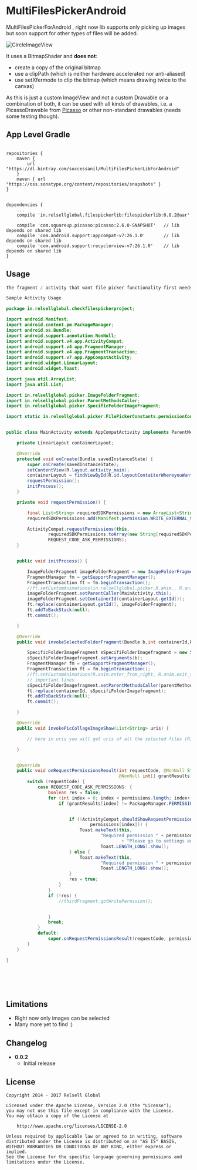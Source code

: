 # MultiFilesPickerAndroid
MultiFilesPickerForAndroid , right now lib supports only picking up images but soon support for other types of files will be added. 


![CircleImageView](https://raw.github.com/hdodenhof/CircleImageView/master/screenshot.png)

It uses a BitmapShader and **does not**:
* create a copy of the original bitmap
* use a clipPath (which is neither hardware accelerated nor anti-aliased)
* use setXfermode to clip the bitmap (which means drawing twice to the canvas)

As this is just a custom ImageView and not a custom Drawable or a combination of both, it can be used with all kinds of drawables, i.e. a PicassoDrawable from [Picasso](https://github.com/square/picasso) or other non-standard drawables (needs some testing though).




App Level Gradle
------
```

repositories {
    maven {
        url "https://dl.bintray.com/successanil/MultiFilesPickerLibForAndroid"
    }
    maven { url "https://oss.sonatype.org/content/repositories/snapshots" }
}


dependencies {
    ...
    compile 'in.relsellglobal.filespickerlib:filespickerlib:0.0.2@aar'
    
    compile 'com.squareup.picasso:picasso:2.6.0-SNAPSHOT'   // lib depends on shared lib
    compile 'com.android.support:appcompat-v7:26.1.0'       // lib depends on shared lib 
    compile 'com.android.support:recyclerview-v7:26.1.0'    // lib depends on shared lib
}
```

Usage
-----
```java
The fragment / activity that want file picker functionality first needs to implement interface ParentMethodsCaller proper callbacks

Sample Activity Usage 

package in.relsellglobal.checkfilespickerproject;

import android.Manifest;
import android.content.pm.PackageManager;
import android.os.Bundle;
import android.support.annotation.NonNull;
import android.support.v4.app.ActivityCompat;
import android.support.v4.app.FragmentManager;
import android.support.v4.app.FragmentTransaction;
import android.support.v7.app.AppCompatActivity;
import android.widget.LinearLayout;
import android.widget.Toast;

import java.util.ArrayList;
import java.util.List;

import in.relsellglobal.picker.ImageFolderFragment;
import in.relsellglobal.picker.ParentMethodsCaller;
import in.relsellglobal.picker.SpecificFolderImageFragment;

import static in.relsellglobal.picker.FilePickerConstants.permissionConsts.REQUEST_CODE_ASK_PERMISSIONS;


public class MainActivity extends AppCompatActivity implements ParentMethodsCaller {

    private LinearLayout containerLayout;

    @Override
    protected void onCreate(Bundle savedInstanceState) {
        super.onCreate(savedInstanceState);
        setContentView(R.layout.activity_main);
        containerLayout = findViewById(R.id.layoutContaiterWhereyouWantToShowFilesFromDevice);
        requestPermission();
        initProcess();
    }

    private void requestPermission() {

        final List<String> requiredSDKPermissions = new ArrayList<String>();
        requiredSDKPermissions.add(Manifest.permission.WRITE_EXTERNAL_STORAGE);

        ActivityCompat.requestPermissions(this,
                requiredSDKPermissions.toArray(new String[requiredSDKPermissions.size()]),
                REQUEST_CODE_ASK_PERMISSIONS);
    }


    public void initProcess() {

        ImageFolderFragment imageFolderFragment = new ImageFolderFragment();
        FragmentManager fm = getSupportFragmentManager();
        FragmentTransaction ft = fm.beginTransaction();
        //ft.setCustomAnimations(in.relsellglobal.picker.R.anim., R.anim.exit_to_left, R.anim.enter_from_left, R.anim.exit_to_right);
        imageFolderFragment.setParentCaller(MainActivity.this);
        imageFolderFragment.setContainerId(containerLayout.getId());
        ft.replace(containerLayout.getId(), imageFolderFragment);
        ft.addToBackStack(null);
        ft.commit();

    }

    @Override
    public void invokeSelectedFolderFragment(Bundle b,int containerId,ParentMethodsCaller parentMethodsCaller) {

        SpecificFolderImageFragment sSpecifiFolderImagefragment = new SpecificFolderImageFragment();
        sSpecifiFolderImagefragment.setArguments(b);
        FragmentManager fm = getSupportFragmentManager();
        FragmentTransaction ft = fm.beginTransaction();
        //ft.setCustomAnimations(R.anim.enter_from_right, R.anim.exit_to_left, R.anim.enter_from_left, R.anim.exit_to_right);
        // important lines
        sSpecifiFolderImagefragment.setParentMethodsCaller(parentMethodsCaller);
        ft.replace(containerId, sSpecifiFolderImagefragment);
        ft.addToBackStack(null);
        ft.commit();

    }

    @Override
    public void invokePicCollageImageShow(List<String> uris) {

        // here in uris you will get uris of all the selected files (Right now images)

    }


    @Override
    public void onRequestPermissionsResult(int requestCode, @NonNull String[] permissions,
                                           @NonNull int[] grantResults) {
        switch (requestCode) {
            case REQUEST_CODE_ASK_PERMISSIONS: {
                boolean res = false;
                for (int index = 0; index < permissions.length; index++) {
                    if (grantResults[index] != PackageManager.PERMISSION_GRANTED) {


                        if (!ActivityCompat.shouldShowRequestPermissionRationale(this,
                                permissions[index])) {
                            Toast.makeText(this,
                                    "Required permission " + permissions[index] + " not granted. "
                                            + "Please go to settings and turn on for sample app",
                                    Toast.LENGTH_LONG).show();
                        } else {
                            Toast.makeText(this,
                                    "Required permission " + permissions[index] + " granted",
                                    Toast.LENGTH_LONG).show();
                        }
                        res = true;
                    }
                }
                if (!res) {
                    //thirdFragment.gotWritePermssion();


                }
                break;
            }
            default:
                super.onRequestPermissionsResult(requestCode, permissions, grantResults);
        }
    }

}







```

Limitations
-----------
* Right now only images can be selected
* Many more yet to find :)


Changelog
---------

* **0.0.2**
    * Initial release

License
-------

    Copyright 2014 - 2017 Relsell Global

    Licensed under the Apache License, Version 2.0 (the "License");
    you may not use this file except in compliance with the License.
    You may obtain a copy of the License at

        http://www.apache.org/licenses/LICENSE-2.0

    Unless required by applicable law or agreed to in writing, software
    distributed under the License is distributed on an "AS IS" BASIS,
    WITHOUT WARRANTIES OR CONDITIONS OF ANY KIND, either express or implied.
    See the License for the specific language governing permissions and
    limitations under the License.



